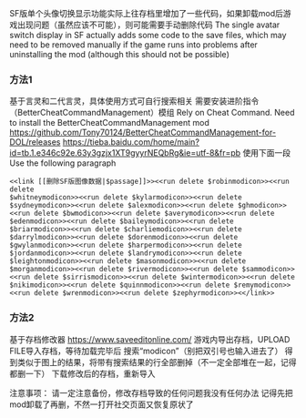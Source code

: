 SF版单个头像切换显示功能实际上往存档里增加了一些代码，如果卸载mod后游戏出现问题（虽然应该不可能），则可能需要手动删除代码 
The single avatar switch display in SF actually adds some code to the save files, which may need to be removed manually if the game runs into problems after uninstalling the mod (although this should not be possible) 

### 方法1
基于言灵和二代言灵，具体使用方式可自行搜索相关 
需要安装进阶指令（BetterCheatCommandManagement）模组 
Rely on Cheat Command. Need to install the BetterCheatCommandManagement mod 
https://github.com/Tony70124/BetterCheatCommandManagement-for-DOL/releases 
https://tieba.baidu.com/home/main?id=tb.1.e346c92e.63y3gzjx1XT9gyyrNEQbRg&ie=utf-8&fr=pb 
使用下面一段 
Use the following paragraph

```
<<link [[删除SF版图像数据|$passage]]>><<run delete $robinmodicon>><<run delete 
$whitneymodicon>><<run delete $kylarmodicon>><<run delete $sydneymodicon>><<run delete $alexmodicon>><<run delete $ghmodicon>><<run delete $bwmodicon>><<run delete $averymodicon>><<run delete $edenmodicon>><<run delete $baileymodicon>><<run delete $briarmodicon>><<run delete $charliemodicon>><<run delete $darrylmodicon>><<run delete $dorenmodicon>><<run delete $gwylanmodicon>><<run delete $harpermodicon>><<run delete $jordanmodicon>><<run delete $landrymodicon>><<run delete $leightonmodicon>><<run delete $masonmodicon>><<run delete $morganmodicon>><<run delete $rivermodicon>><<run delete $sammodicon>><<run delete $sirrismodicon>><<run delete $wintermodicon>><<run delete $nikimodicon>><<run delete $quinnmodicon>><<run delete $remymodicon>><<run delete $wrenmodicon>><<run delete $zephyrmodicon>><</link>>
```


### 方法2
基于存档修改器 
https://www.saveeditonline.com/ 
游戏内导出存档，UPLOAD FILE导入存档，等待加载完毕后 
搜索“modicon”（别把双引号也输入进去了） 
 得到类似于图上的结果，将带有搜索结果的行全部删掉（不一定全部堆在一起，记得都删一下） 
下载修改后的存档，重新导入 


注意事项： 
请一定注意备份，修改存档导致的任何问题我没有任何办法 
记得先把mod卸载了再删，不然一打开社交页面又恢复原状了 

